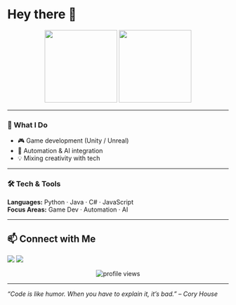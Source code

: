 # Hey there 👋

<p align="center">
  <img src="https://github-readme-stats.vercel.app/api?username=hmcelik&border_color=00FFFF&border_radius=6&bg_color=030614&title_color=00FFFF&text_color=ffffff&icon_color=EC775C&show_icons=true" height="165" />
  <img src="https://github-readme-stats.vercel.app/api/top-langs/?username=hmcelik&border_color=00FFFF&border_radius=6&bg_color=030614&title_color=00FFFF&text_color=ffffff&layout=compact" height="165" />
</p>

---

### 🚀 What I Do
- 🎮 Game development (Unity / Unreal)
- 🤖 Automation & AI integration
- 💡 Mixing creativity with tech

---

### 🛠 Tech & Tools
**Languages:** Python · Java · C# · JavaScript  
**Focus Areas:** Game Dev · Automation · AI  

---

## 📫 Connect with Me
<p>
<a href="https://github.com/hmcelik"><img src="https://img.shields.io/badge/GitHub-100000?style=for-the-badge&logo=github&logoColor=white"/></a>
<a href="https://www.linkedin.com/in/"><img src="https://img.shields.io/badge/LinkedIn-0077B5?style=for-the-badge&logo=linkedin&logoColor=white"/></a>
</p>

<p align="center">
  <img src="https://komarev.com/ghpvc/?username=hmcelik&color=00FFFF&style=flat-square" alt="profile views" />
</p>

---

*“Code is like humor. When you have to explain it, it’s bad.” – Cory House*
